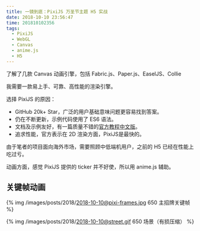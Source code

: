 ```yaml
---
title: 一镜到底：PixiJS 万圣节主题 H5 实战
date: 2018-10-10 23:56:47
time: 201810102356
tags:
  - PixiJS
  - WebGL
  - Canvas
  - anime.js
  - H5
---
```


了解了几款 Canvas 动画引擎，包括 Fabric.js、Paper.js、EaselJS、Collie

我需要一款易上手、可靠、高性能的渲染引擎。

选择 PixiJS 的原因：

- GitHub 20k+ Star，广泛的用户基础意味问题更容易找到答案。
- 仍在不断更新，示例代码使用了 ES6 语法。
- 文档及示例友好，有一篇质量不错的[官方教程中文版](https://github.com/Zainking/learningPixi)。
- 追求性能，官方表示在 2D 渲染方面，PixiJS是最快的。

由于笔者的项目面向海外市场，需要照顾中低端机用户，之前的 H5 已经在性能上吃过亏。

动画方面，感觉 PixiJS 提供的 ticker 并不好使，所以用 anime.js 辅助。

## 关键帧动画

{% img /images/posts/2018/2018-10-10@pixi-frames.jpg 650 主招牌关键帧 %}

{% img /images/posts/2018/2018-10-10@street.gif 650 场景（有损压缩） %}
